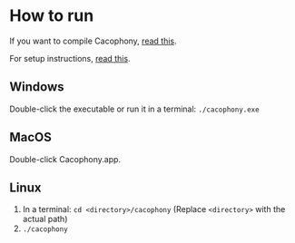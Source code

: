# How to run

If you want to compile Cacophony, [read this](compile.md).

For setup instructions, [read this](setup.md).

## Windows

Double-click the executable or run it in a terminal: `./cacophony.exe`

## MacOS

Double-click Cacophony.app.

## Linux

1. In a terminal: `cd <directory>/cacophony` (Replace `<directory>` with the actual path)
2. `./cacophony`